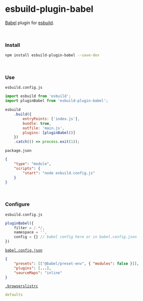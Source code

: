 # esbuild-plugin-babel

[Babel](https://github.com/babel/babel) plugin for [esbuild](https://github.com/evanw/esbuild).

<br>

### Install

```zsh
npm install esbuild-plugin-babel --save-dev
```

<br>

### Use

`esbuild.config.js`

```js
import esbuild from 'esbuild';
import pluginBabel from 'esbuild-plugin-babel';

esbuild
	.build({
		entryPoints: ['index.js'],
		bundle: true,
		outfile: 'main.js',
		plugins: [pluginBabel()]
	})
	.catch(() => process.exit(1));
```

`package.json`

```json
{
    "type": "module",
    "scripts": {
        "start": "node esbuild.config.js"
    }
}
```

<br>

### Configure

`esbuild.config.js`

```js
pluginBabel({
    filter = /.*/,
    namespace = '',
    config = {} // babel config here or in babel.config.json
})
```

[`babel.config.json`](https://babeljs.io/docs/en/configuration)

```json
{
    "presets": [["@babel/preset-env", { "modules": false }]],
    "plugins": [...],
    "sourceMaps": "inline"
}
```

[`.browserslistrc`](https://github.com/browserslist/browserslist)

```yaml
defaults
```

<br>
